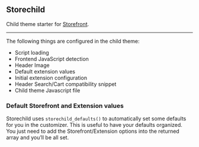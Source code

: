 ## Storechild

Child theme starter for [Storefront](https://www.woothemes.com/storefront/).

---

The following things are configured in the child theme:

- Script loading
- Frontend JavaScript detection
- Header Image
- Default extension values
- Initial extension configuration
- Header Search/Cart compatibility snippet
- Child theme Javascript file


### Default Storefront and Extension values

Storechild uses `storechild_defaults()` to automatically set some defaults for you in
the customizer. This is useful to have your defaults organized. You just need to add
the Storefront/Extension options into the returned array and you’ll be all set.